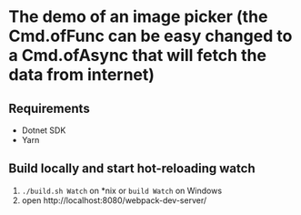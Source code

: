 The demo of an image picker (the Cmd.ofFunc can be easy changed to a Cmd.ofAsync that will fetch the data from internet)
========

## Requirements
- Dotnet SDK
- Yarn


## Build locally and start hot-reloading watch
1. `./build.sh Watch` on *nix or `build Watch` on Windows
2. open http://localhost:8080/webpack-dev-server/
